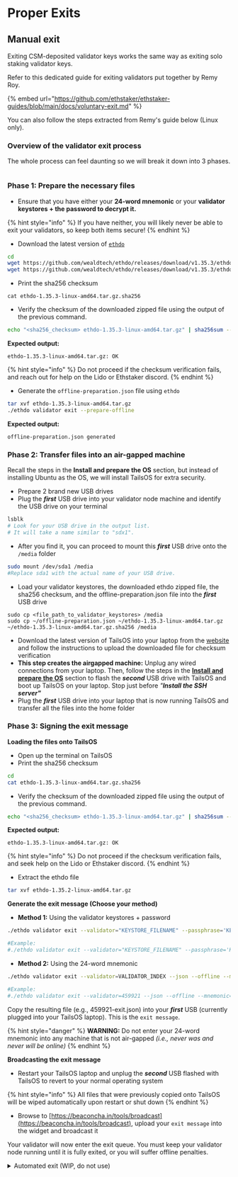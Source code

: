 # Proper Exits

## Manual exit

Exiting CSM-deposited validator keys works the same way as exiting solo staking validator keys.

Refer to this dedicated guide for exiting validators put together by Remy Roy.

{% embed url="https://github.com/ethstaker/ethstaker-guides/blob/main/docs/voluntary-exit.md" %}

You can also follow the steps extracted from Remy's guide below (Linux only).

### Overview of the validator exit process

The whole process can feel daunting so we will break it down into 3 phases.

<figure><img src="../../../.gitbook/assets/exitValidators.png" alt=""><figcaption></figcaption></figure>

### Phase 1: Prepare the necessary files

* Ensure that you have either your **24-word mnemonic** or your **validator keystores + the password to decrypt it.**&#x20;

{% hint style="info" %}
If you have neither, you will likely never be able to exit your validators, so keep both items secure!
{% endhint %}

* Download the latest version of [`ethdo`](https://github.com/wealdtech/ethdo/releases)&#x20;

```sh
cd
wget https://github.com/wealdtech/ethdo/releases/download/v1.35.3/ethdo-1.35.3-linux-amd64.tar.gz
wget https://github.com/wealdtech/ethdo/releases/download/v1.35.3/ethdo-1.35.3-linux-amd64.tar.gz.sha256
```

* Print the sha256 checksum

```
cat ethdo-1.35.3-linux-amd64.tar.gz.sha256
```

* Verify the checksum of the downloaded zipped file using the output of the previous command.

```sh
echo "<sha256_checksum> ethdo-1.35.3-linux-amd64.tar.gz" | sha256sum --check
```

**Expected output:**

```
ethdo-1.35.3-linux-amd64.tar.gz: OK
```

{% hint style="info" %}
Do not proceed if the checksum verification fails, and reach out for help on the Lido or Ethstaker discord.&#x20;
{% endhint %}

* Generate the `offline-preparation.json` file using `ethdo`

```sh
tar xvf ethdo-1.35.3-linux-amd64.tar.gz
./ethdo validator exit --prepare-offline
```

**Expected output:**

```
offline-preparation.json generated
```

### Phase 2: Transfer files into an air-gapped machine

Recall the steps in the **Install and prepare the OS** section, but instead of installing Ubuntu as the OS, we will install TailsOS for extra security.

* Prepare 2 brand new USB drives
* Plug the _**first**_ USB drive into your validator node machine and identify the USB drive on your terminal&#x20;

```sh
lsblk
# Look for your USB drive in the output list. 
# It will take a name similar to "sdx1". 
```

* After you find it, you can proceed to mount this _**first**_ USB drive onto the `/media` folder

```sh
sudo mount /dev/sda1 /media 
#Replace sda1 with the actual name of your USB drive.
```

* Load your validator keystores, the downloaded ethdo zipped file, the sha256 checksum, and the offline-preparation.json file into the _**first**_ USB drive

```
sudo cp <file_path_to_validator_keystores> /media
sudo cp ~/offline-preparation.json ~/ethdo-1.35.3-linux-amd64.tar.gz ~/ethdo-1.35.3-linux-amd64.tar.gz.sha256 /media
```

* Download the latest version of TailsOS into your laptop from the [website](https://tails.net/install/mac/index.en.html#download) and follow the instructions to upload the downloaded file for checksum verification
* **This step creates the airgapped machine:** Unplug any wired connections from your laptop. Then, follow the steps in the [**Install and prepare the OS**](../../../linux-os-networking-and-security/install-and-prepare-the-os.md) section to flash the _**second**_ USB drive with TailsOS and boot up TailsOS on your laptop. Stop just before _"**Install the SSH server"**_
* Plug the _**first**_ USB drive into your laptop that is now running TailsOS and transfer all the files into the home folder

### Phase 3: Signing the exit message

**Loading the files onto TailsOS**

* Open up the terminal on TailsOS
* Print the sha256 checksum

```sh
cd
cat ethdo-1.35.3-linux-amd64.tar.gz.sha256
```

* Verify the checksum of the downloaded zipped file using the output of the previous command.

```sh
echo "<sha256_checksum> ethdo-1.35.3-linux-amd64.tar.gz" | sha256sum --check
```

**Expected output:**

```
ethdo-1.35.3-linux-amd64.tar.gz: OK
```

{% hint style="info" %}
Do not proceed if the checksum verification fails, and seek help on the Lido or Ethstaker discord.&#x20;
{% endhint %}

* Extract the ethdo file

```sh
tar xvf ethdo-1.35.2-linux-amd64.tar.gz
```

**Generate the exit message (Choose your method)**

* **Method 1:** Using the validator keystores + password

```sh
./ethdo validator exit --validator="KEYSTORE_FILENAME" --passphrase='KEYSTORE_PASSWORD' --json --offline > RESULTING_FILENAME

#Example:
#./ethdo validator exit --validator="KEYSTORE_FILENAME" --passphrase='KEYSTORE_PASSWORD' --json --offline > RESULTING_FILENAME
```

* **Method 2:** Using the 24-word mnemonic

```sh
./ethdo validator exit --validator=VALIDATOR_INDEX --json --offline --mnemonic="MNEMONIC" > RESULTING_FILENAME

#Example:
#./ethdo validator exit --validator=459921 --json --offline --mnemonic="silent hill auto ability front sting tunnel empower venture once wise local suffer repeat deny deliver hawk silk wedding random coil you town narrow" > 459921-exit.json
```

Copy the resulting file (e.g., 459921-exit.json) into your _**first**_ USB (currently plugged into your TailsOS laptop). This is the `exit message`.

{% hint style="danger" %}
**WARNING:** Do not enter your 24-word mnemonic into any machine that is not air-gapped _(i.e., never was and never will be online)_
{% endhint %}

**Broadcasting the exit message**

* Restart your TailsOS laptop and unplug the _**second**_ USB flashed with TailsOS to revert to your normal operating system

{% hint style="info" %}
All files that were previously copied onto TailsOS will be wiped automatically upon restart or shut down
{% endhint %}

* Browse to [https://beaconcha.in/tools/broadcast](https://beaconcha.in/tools/broadcast), upload your `exit message` into the widget and broadcast it

Your validator will now enter the exit queue. You must keep your validator node running until it is fully exited, or you will suffer offline penalties.

<details>

<summary>Automated exit (WIP, do not use)</summary>

Because exit requests need to be fulfilled within 96 hours, CSM operators can choose to run a service called the `validator-ejector` to automate this process.

#### Using the `validator-ejector` package

Download the [latest git repository](https://github.com/lidofinance/validator-ejector) of `validator-ejector`.

```sh
cd
git clone https://github.com/lidofinance/validator-ejector.git
cd validator-ejector
```

Create the environment file and open it up for editing.

```sh
sudo cp sample.env .env
sudo nano .env
```

Replace the following environment variables in the .env file with the details below.

```
EXECUTION_NODE=http://<Internal_IP_Address>:<RPC_Port>
CONSENSUS_NODE=http://<Internal_IP_Address>:<REST_Port>
LOCATOR_ADDRESS=0x1eDf09b5023DC86737b59dE68a8130De878984f5
STAKING_MODULE_ID=1
OPERATOR_ID=123

MESSAGES_LOCATION=messages
MESSAGES_PASSWORD=pass


```

</details>
